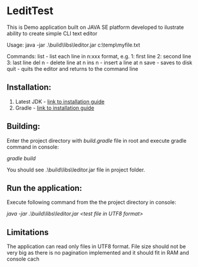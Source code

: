 # LeditTest
This is Demo application built on JAVA SE platform developed to ilustrate ability to create simple CLI text editor
 
Usage:
java -jar .\build\libs\leditor.jar c:\temp\myfile.txt
 
Commands:
list - list each line in n:xxx format, e.g.
1: first line
2: second line
3: last line
del n - delete line at n
ins n - insert a line at n
save - saves to disk
quit - quits the editor and returns to the command line

## Installation:
1. Latest JDK - [link to installation guide](https://docs.oracle.com/en/java/javase/16/install/overview-jdk-installation.html)
2. Gradle - [link to installation guide](https://docs.gradle.org/current/userguide/installation.html)

## Building:
Enter the project directory with *build.gradle* file in root and execute gradle command in console: 

*gradle build* 

You should see .\build\libs\leditor.jar file in project folder.

## Run the application:
Execute following command from the the project directory in console:

*java -jar .\build\libs\leditor.jar \<test file in UTF8 format\>*

## Limitations
The application can read only files in UTF8 format. 
File size should not be very big as there is no pagination implemented and it should fit in RAM and console cach

